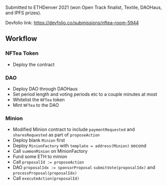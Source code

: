 Submitted to ETHDenver 2021 (won Open Track finalist, Textile, DAOHaus, and IPFS prizes).

Devfolio link: https://devfolio.co/submissions/nftea-room-5944

## Workflow

### NFTea Token

- Deploy the contract

### DAO

- Deploy DAO through DAOHaus
- Set period length and voting periods etc to a couple minutes at most
- Whitelist the `NFTea` token
- Mint `NFTea` to the DAO

### Minion

- Modified Minion contract to include `paymentRequested` and `sharesRequested` as part of `proposeAction`
- Deploy blank `Minion` first
- Deploy `MinionFactory` with `template = address(Minion)` second
- Call `summonMinion` on MinionFactory
- Fund some ETH to minion
- Call `proposalId := proposeAction`
- DAO `proposalIdx := sponsorProposal` `submitVote(proposalIdx)` and `processProposal(proposalIdx)`
- Call `executeAction(proposalId)`
